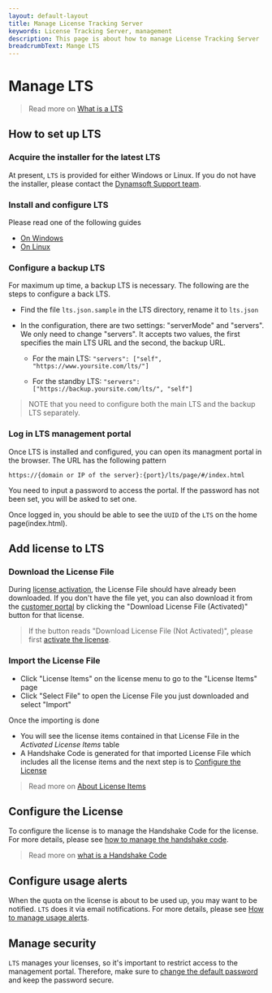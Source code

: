 ```yaml
---
layout: default-layout
title: Manage License Tracking Server
keywords: License Tracking Server, management
description: This page is about how to manage License Tracking Server
breadcrumbText: Mange LTS
---
```


# Manage LTS

> Read more on [What is a LTS]({{site.about}}terms.html#license-tracking-server)

## How to set up LTS

### Acquire the installer for the latest LTS

At present, `LTS` is provided for either Windows or Linux. If you do not have the installer, please contact the [Dynamsoft Support team](mailto:support@dynamsoft.com).

### Install and configure LTS

Please read one of the following guides

* [On Windows]({{site.selfhosting}}ltsonwindows.html)
* [On Linux]({{site.selfhosting}}ltsonlinux.html)

### Configure a backup LTS

For maximum up time, a backup LTS is necessary. The following are the steps to configure a back LTS.

* Find the file `lts.json.sample` in the LTS directory, rename it to `lts.json`

* In the configuration, there are two settings: "serverMode" and "servers". We only need to change "servers". It accepts two values, the first specifies the main LTS URL and the second, the backup URL.

  + For the main LTS: `"servers": ["self", "https://www.yoursite.com/lts/"]`

  + For the standby LTS: `"servers": ["https://backup.yoursite.com/lts/", "self"]`

> NOTE that you need to configure both the main LTS and the backup LTS separately.

### Log in LTS management portal

Once LTS is installed and configured, you can open its managment portal in the browser. The URL has the following pattern

```
https://{domain or IP of the server}:{port}/lts/page/#/index.html
```

You need to input a password to access the portal. If the password has not been set, you will be asked to set one.

Once logged in, you should be able to see the `UUID` of the `LTS` on the home page(index.html).

## Add license to LTS

### Download the License File

During [license activation]({{site.selfhosting}}index.html#activate-the-license), the License File should have already been downloaded. If you don't have the file yet, you can also download it from the [customer portal](https://officecn.dynamsoft.com:808/customer/license/fullLicense) by clicking the "Download License File (Activated)" button for that license.

> If the button reads "Download License File (Not Activated)", please first [activate the license]({{site.selfhosting}}index.html#activate-the-license).

### Import the License File

* Click "License Items" on the license menu to go to the "License Items" page
* Click "Select File" to open the License File you just downloaded and select "Import"

Once the importing is done

* You will see the license items contained in that License File in the *Activated License Items* table
* A Handshake Code is generated for that imported License File which includes all the license items and the next step is to [Configure the License](#configure-the-license)

> Read more on [About License Items]({{site.common}}licenseitems.html)

## Configure the License

To configure the license is to manage the Handshake Code for the license. For more details, please see [how to manage the handshake code]({{site.common}}handshakeCodes.html).

> Read more on [what is a Handshake Code]({{site.about}}terms.html#handshake-code)

## Configure usage alerts

When the quota on the license is about to be used up, you may want to be notified. `LTS` does it via email notifications. For more details, please see [How to manage usage alerts]({{site.common}}usagealerts.html).

## Manage security

`LTS` manages your licenses, so it's important to restrict access to the management portal. Therefore, make sure to [change the default password]({{site.selfhosting}}security.html#change-the-password) and keep the password secure.

